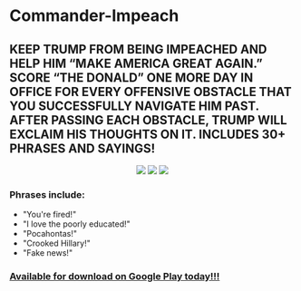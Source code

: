 # Commander-Impeach

<h2>KEEP TRUMP FROM BEING IMPEACHED AND HELP HIM “MAKE AMERICA GREAT AGAIN.”
SCORE “THE DONALD” ONE MORE DAY IN OFFICE FOR EVERY OFFENSIVE OBSTACLE THAT YOU SUCCESSFULLY NAVIGATE HIM PAST. AFTER PASSING EACH OBSTACLE, TRUMP WILL EXCLAIM HIS THOUGHTS ON IT. INCLUDES 30+ PHRASES AND SAYINGS!</h2>

<p align = "center">
  <img src = "https://lh3.googleusercontent.com/x9IxUx1LgbyP-zqSB8ynrG6F0Jcism4bnMg6fA9RIXkFCTpc47J1RhJ-X7O-gAALYUg=w720-h310-rw"/>
  <img src = "https://lh3.googleusercontent.com/k_voaUeB4qIbfd8zbxRWIQjZNBbJ_d80Bt7ZOaVqtBcub-OgEx6ORxk92-cNd8-PyZA=w720-h310-rw"/>
   <img src = "https://lh3.googleusercontent.com/v9NKY463VSEedOEMiDzo1kLhWB1yAo0UlW1xB7RSCvXzm2g1AX6FYYib-x0yiec2Wu3T=w720-h310-rw"/>
</p>

<h3>Phrases include:</h3>
<ul>
  <li> "You're fired!"</li>
  <li> "I love the poorly educated!"</li>
  <li>"Pocahontas!"</li>
  <li>"Crooked Hillary!"</li>
   <li>"Fake news!"</li>
</ul>
<h3><a href = "https://play.google.com/store/apps/details?id=com.sierrahotelgames.commanderimpeach&hl=en_US">Available for download on Google Play today!!!</a></h3>
